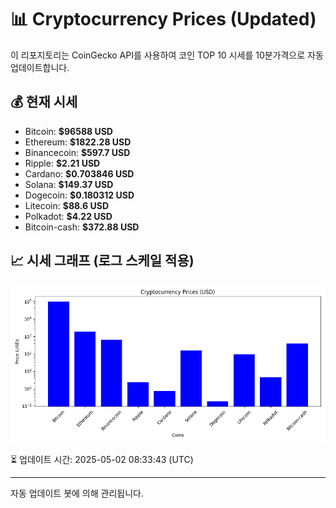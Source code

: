 
# 📊 Cryptocurrency Prices (Updated)

이 리포지토리는 CoinGecko API를 사용하여 코인 TOP 10 시세를 10분가격으로 자동 업데이트합니다.

## 💰 현재 시세
- Bitcoin: **$96588 USD**
- Ethereum: **$1822.28 USD**
- Binancecoin: **$597.7 USD**
- Ripple: **$2.21 USD**
- Cardano: **$0.703846 USD**
- Solana: **$149.37 USD**
- Dogecoin: **$0.180312 USD**
- Litecoin: **$88.6 USD**
- Polkadot: **$4.22 USD**
- Bitcoin-cash: **$372.88 USD**

## 📈 시세 그래프 (로그 스케일 적용)
![Crypto Prices](crypto_prices.png)

⏳ 업데이트 시간: 2025-05-02 08:33:43 (UTC)

---
자동 업데이트 봇에 의해 관리됩니다.
